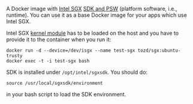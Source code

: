A Docker image with [Intel SGX](https://software.intel.com/en-us/sgx) [SDK and
PSW](https://github.com/01org/linux-sgx) (platform software, i.e., runtime).
You can use it as a base Docker image for your apps which use Intel SGX.

Intel SGX [kernel module](https://github.com/01org/linux-sgx-driver) has to be loaded on the
host and you have to provide it to the container when you run it:

```
docker run -d --device=/dev/isgx --name test-sgx tozd/sgx:ubuntu-trusty
docker exec -t -i test-sgx bash
```

SDK is installed under `/opt/intel/sgxsdk`. You should do:

```
source /usr/local/sgxsdk/environment
```

in your bash script to load the SDK environment.
